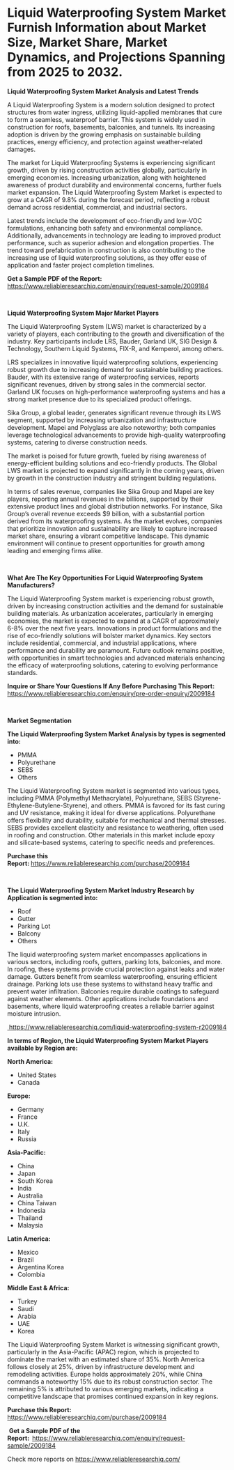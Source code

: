<p><h1>Liquid Waterproofing System Market Furnish Information about Market Size, Market Share, Market Dynamics, and Projections Spanning from 2025 to 2032.</h1></p><p><strong>Liquid Waterproofing System Market Analysis and Latest Trends</strong></p>
<p><p>A Liquid Waterproofing System is a modern solution designed to protect structures from water ingress, utilizing liquid-applied membranes that cure to form a seamless, waterproof barrier. This system is widely used in construction for roofs, basements, balconies, and tunnels. Its increasing adoption is driven by the growing emphasis on sustainable building practices, energy efficiency, and protection against weather-related damages.</p><p>The market for Liquid Waterproofing Systems is experiencing significant growth, driven by rising construction activities globally, particularly in emerging economies. Increasing urbanization, along with heightened awareness of product durability and environmental concerns, further fuels market expansion. The Liquid Waterproofing System Market is expected to grow at a CAGR of 9.8% during the forecast period, reflecting a robust demand across residential, commercial, and industrial sectors.</p><p>Latest trends include the development of eco-friendly and low-VOC formulations, enhancing both safety and environmental compliance. Additionally, advancements in technology are leading to improved product performance, such as superior adhesion and elongation properties. The trend toward prefabrication in construction is also contributing to the increasing use of liquid waterproofing solutions, as they offer ease of application and faster project completion timelines.</p></p>
<p><strong>Get a Sample PDF of the Report:&nbsp;</strong> <a href="https://www.reliableresearchiq.com/enquiry/request-sample/2009184?utm_campaign=3318&utm_medium=2&utm_source=Github&utm_content=ia&utm_term=01042025&utm_id=liquid-waterproofing-system">https://www.reliableresearchiq.com/enquiry/request-sample/2009184</a></p>
<p>&nbsp;</p>
<p><strong>Liquid Waterproofing System Major Market Players</strong></p>
<p><p>The Liquid Waterproofing System (LWS) market is characterized by a variety of players, each contributing to the growth and diversification of the industry. Key participants include LRS, Bauder, Garland UK, SIG Design & Technology, Southern Liquid Systems, FIX-R, and Kemperol, among others. </p><p>LRS specializes in innovative liquid waterproofing solutions, experiencing robust growth due to increasing demand for sustainable building practices. Bauder, with its extensive range of waterproofing services, reports significant revenues, driven by strong sales in the commercial sector. Garland UK focuses on high-performance waterproofing systems and has a strong market presence due to its specialized product offerings.</p><p>Sika Group, a global leader, generates significant revenue through its LWS segment, supported by increasing urbanization and infrastructure development. Mapei and Polyglass are also noteworthy; both companies leverage technological advancements to provide high-quality waterproofing systems, catering to diverse construction needs.</p><p>The market is poised for future growth, fueled by rising awareness of energy-efficient building solutions and eco-friendly products. The Global LWS market is projected to expand significantly in the coming years, driven by growth in the construction industry and stringent building regulations.</p><p>In terms of sales revenue, companies like Sika Group and Mapei are key players, reporting annual revenues in the billions, supported by their extensive product lines and global distribution networks. For instance, Sika Group’s overall revenue exceeds $9 billion, with a substantial portion derived from its waterproofing systems. As the market evolves, companies that prioritize innovation and sustainability are likely to capture increased market share, ensuring a vibrant competitive landscape. This dynamic environment will continue to present opportunities for growth among leading and emerging firms alike.</p></p>
<p>&nbsp;</p>
<p><strong>What Are The Key Opportunities For Liquid Waterproofing System Manufacturers?</strong></p>
<p><p>The Liquid Waterproofing System market is experiencing robust growth, driven by increasing construction activities and the demand for sustainable building materials. As urbanization accelerates, particularly in emerging economies, the market is expected to expand at a CAGR of approximately 6-8% over the next five years. Innovations in product formulations and the rise of eco-friendly solutions will bolster market dynamics. Key sectors include residential, commercial, and industrial applications, where performance and durability are paramount. Future outlook remains positive, with opportunities in smart technologies and advanced materials enhancing the efficacy of waterproofing solutions, catering to evolving performance standards.</p></p>
<p><strong>Inquire or Share Your Questions If Any Before Purchasing This Report:</strong> <a href="https://www.reliableresearchiq.com/enquiry/pre-order-enquiry/2009184?utm_campaign=3318&utm_medium=2&utm_source=Github&utm_content=ia&utm_term=01042025&utm_id=liquid-waterproofing-system">https://www.reliableresearchiq.com/enquiry/pre-order-enquiry/2009184</a></p>
<p>&nbsp;</p>
<p><strong>Market Segmentation</strong></p>
<p><strong>The Liquid Waterproofing System Market Analysis by types is segmented into:</strong></p>
<p><ul><li>PMMA</li><li>Polyurethane</li><li>SEBS</li><li>Others</li></ul></p>
<p><p>The Liquid Waterproofing System market is segmented into various types, including PMMA (Polymethyl Methacrylate), Polyurethane, SEBS (Styrene-Ethylene-Butylene-Styrene), and others. PMMA is favored for its fast curing and UV resistance, making it ideal for diverse applications. Polyurethane offers flexibility and durability, suitable for mechanical and thermal stresses. SEBS provides excellent elasticity and resistance to weathering, often used in roofing and construction. Other materials in this market include epoxy and silicate-based systems, catering to specific needs and preferences.</p></p>
<p><strong>Purchase this Report:&nbsp;</strong><a href="https://www.reliableresearchiq.com/purchase/2009184?utm_campaign=3318&utm_medium=2&utm_source=Github&utm_content=ia&utm_term=01042025&utm_id=liquid-waterproofing-system">https://www.reliableresearchiq.com/purchase/2009184</a></p>
<p>&nbsp;</p>
<p><strong>The Liquid Waterproofing System Market Industry Research by Application is segmented into:</strong></p>
<p><ul><li>Roof</li><li>Gutter</li><li>Parking Lot</li><li>Balcony</li><li>Others</li></ul></p>
<p><p>The liquid waterproofing system market encompasses applications in various sectors, including roofs, gutters, parking lots, balconies, and more. In roofing, these systems provide crucial protection against leaks and water damage. Gutters benefit from seamless waterproofing, ensuring efficient drainage. Parking lots use these systems to withstand heavy traffic and prevent water infiltration. Balconies require durable coatings to safeguard against weather elements. Other applications include foundations and basements, where liquid waterproofing creates a reliable barrier against moisture intrusion.</p></p>
<p><a href="https://www.reliableresearchiq.com/liquid-waterproofing-system-r2009184?utm_campaign=3318&utm_medium=2&utm_source=Github&utm_content=ia&utm_term=01042025&utm_id=liquid-waterproofing-system">&nbsp;https://www.reliableresearchiq.com/liquid-waterproofing-system-r2009184</a></p>
<p><strong>In terms of Region, the Liquid Waterproofing System Market Players available by Region are:</strong></p>
<p>
    <p> <strong> North America: </strong>
        <ul>
            <li>United States</li>
            <li>Canada</li>
        </ul>
        </p> 
    <p> <strong> Europe: </strong>
        <ul>
            <li>Germany</li>
            <li>France</li>
            <li>U.K.</li>
            <li>Italy</li>
            <li>Russia</li>
        </ul>
        </p> 
    <p> <strong> Asia-Pacific: </strong>
        <ul>
            <li>China</li>
            <li>Japan</li>
            <li>South Korea</li>
            <li>India</li>
            <li>Australia</li>
            <li>China Taiwan</li>
            <li>Indonesia</li>
            <li>Thailand</li>
            <li>Malaysia</li>
        </ul>
        </p> 
    <p> <strong> Latin America: </strong>
        <ul>
            <li>Mexico</li>
            <li>Brazil</li>
            <li>Argentina Korea</li>
            <li>Colombia</li>
        </ul>
        </p> 
    <p> <strong> Middle East & Africa: </strong>
        <ul>
            <li>Turkey</li>
            <li>Saudi</li>
            <li>Arabia</li>
            <li>UAE</li>
            <li>Korea</li>
        </ul>
    </p>
    </p>
<p><p>The Liquid Waterproofing System Market is witnessing significant growth, particularly in the Asia-Pacific (APAC) region, which is projected to dominate the market with an estimated share of 35%. North America follows closely at 25%, driven by infrastructure development and remodeling activities. Europe holds approximately 20%, while China commands a noteworthy 15% due to its robust construction sector. The remaining 5% is attributed to various emerging markets, indicating a competitive landscape that promises continued expansion in key regions.</p></p>
<p><strong>Purchase this Report: </strong><a href="https://www.reliableresearchiq.com/purchase/2009184?utm_campaign=3318&utm_medium=2&utm_source=Github&utm_content=ia&utm_term=01042025&utm_id=liquid-waterproofing-system">https://www.reliableresearchiq.com/purchase/2009184</a></p>
<p>&nbsp;<strong>Get a Sample PDF of the Report:&nbsp;&nbsp;</strong><a href="https://www.reliableresearchiq.com/enquiry/request-sample/2009184?utm_campaign=3318&utm_medium=2&utm_source=Github&utm_content=ia&utm_term=01042025&utm_id=liquid-waterproofing-system">https://www.reliableresearchiq.com/enquiry/request-sample/2009184</a></p>
<p><strong></strong></p>
<p>Check more reports on <a href="https://www.reliableresearchiq.com/?utm_campaign=3318&utm_medium=2&utm_source=Github&utm_content=ia&utm_term=01042025&utm_id=liquid-waterproofing-system">https://www.reliableresearchiq.com/</a></p>